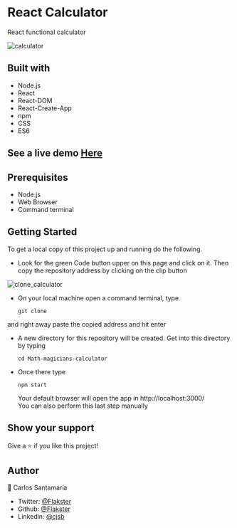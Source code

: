 # React Calculator
React functional calculator

![calculator](https://user-images.githubusercontent.com/53324035/107271922-ec3c4980-6a1a-11eb-82b3-402cc5254117.png)

## Built with 

  * Node.js
  * React
  * React-DOM
  * React-Create-App
  * npm
  * CSS
  * ES6

## See a live demo [Here](https://flakster-calculator.herokuapp.com/)

## Prerequisites

  * Node.js
  * Web Browser
  * Command terminal

## Getting Started

To get a local copy of this project up and running do the following.

  * Look for the green Code button upper on this page and click on it. Then
    copy the repository address by clicking on the clip button
    
![clone_calculator](https://user-images.githubusercontent.com/53324035/108081218-b280c980-703e-11eb-863a-dfa9a3b9b99d.png)

  * On your local machine open a command terminal, type

    ```git clone``` 
    
  and right away paste the copied address and hit enter
    
  * A new directory for this repository will be created. Get into this directory
    by typing 

    ```cd Math-magicians-calculator``` 
  
  * Once there type 

    ```npm start```

    Your default browser will open the app in http://localhost:3000/  
    You can also perform this last step manually


## Show your support
Give a ⭐️ if you like this project!

## Author

👤 Carlos Santamaría

* Twitter: [@Flakster](https://twitter.com/Flakster )
* Github: [@Flakster](https://github.com/Flakster)
* Linkedin: [@cjsb](https://www.linkedin.com/in/cjsb)
